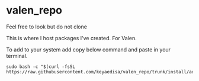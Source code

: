 # valen_repo
Feel free to look but do not clone

This is where I host packages I've created. For Valen.

To add to your system add copy below command and paste in your terminal.

```
sudo bash -c "$(curl -fsSL https://raw.githubusercontent.com/keyaedisa/valen_repo/trunk/install/addRepo2PacmanConf.sh)"
```
<!--
# Valen Repository
[valen_repo]
SigLevel = PackageRequired
Server = https://keyaedisa.github.io/$repo/$arch
-->

<!--
# Valen Repository
[valen_repo]
SigLevel = Never
Server = https://keyaedisa.github.io/$repo/$arch
-->
